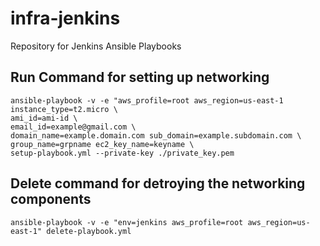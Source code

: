 # infra-jenkins
Repository for Jenkins Ansible Playbooks

## Run Command for setting up networking

```
ansible-playbook -v -e "aws_profile=root aws_region=us-east-1 instance_type=t2.micro \
ami_id=ami-id \
email_id=example@gmail.com \
domain_name=example.domain.com sub_domain=example.subdomain.com \
group_name=grpname ec2_key_name=keyname \
setup-playbook.yml --private-key ./private_key.pem
```

## Delete command for detroying the networking components

```ansible-playbook -v -e "env=jenkins aws_profile=root aws_region=us-east-1" delete-playbook.yml ```
